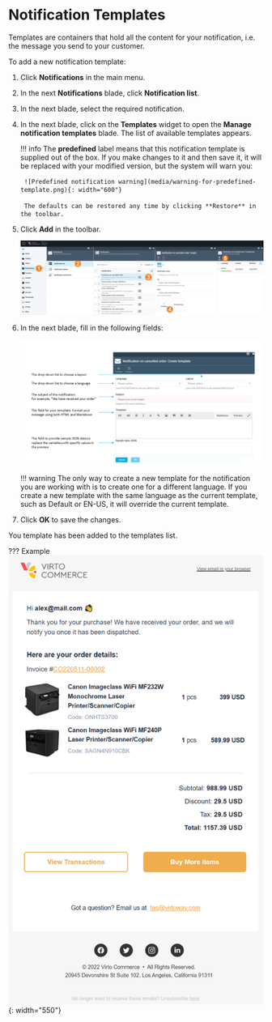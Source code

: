 # Notification Templates

Templates are containers that hold all the content for your notification, i.e. the message you send to your customer. 

To add a new notification template:

1. Click **Notifications** in the main menu.
1. In the next **Notifications** blade, click **Notification list**.
1. In the next blade, select the required notification.  
1. In the next blade, click on the **Templates** widget to open the **Manage notification templates** blade. The list of available templates appears.

	!!! info
		The **predefined** label means that this notification template is supplied out of the box. If you make changes to it and then save it, it will be replaced with your modified version, but the system will warn you:
		
		![Predefined notification warning](media/warning-for-predefined-template.png){: width="600"}
		
		The defaults can be restored any time by clicking **Restore** in the toolbar.

1. Click **Add** in the toolbar.

	![Notification template list](media/notification-template-path.png)

1. In the next blade, fill in the following fields:

	![Notification template options](media/template-fields.png)

	!!! warning
		The only way to create a new template for the notification you are working with is to create one for a different language. If you create a new template with the same language as the current template, such as Default or EN-US, it will override the current template.

1. Click **OK** to save the changes.

You template has been added to the templates list.

??? Example
	![preview](media/notification-template-preview.png){: width="550"}


